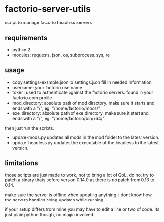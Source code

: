 # factorio-server-utils

script to manage factorio headless servers

## requirements
- python 2
- modules: requests, json, os, subprocess, sys, re

## usage
- copy settings-example.json to settings.json
fill in needed information
- username: your factorio username
- token: used to authenticate against the factorio servers. found in your factorio.com profile
- mod\_directory: absolute path of mod directory. make sure it starts and ends with a "/", eg: "/home/factorio/mods/"
- exe\_directory: absolute path of exe directory. make sure it start and ends with a "/", eg: "/home/factorio/bin/x64/"

then just run the scripts.
- update-mods.py updates all mods in the mod folder to the latest version.
- update-headless.py updates the executable of the headless to the latest version.

## limitations
those scripts are just made to work, not to bring a lot of QoL. do not try to patch a binary thats before version 0.14.0 as
there is no patch from 0.13 to 0.14.

make sure the server is offline when updating anything, i dont know how the servers handles being updates while running.

if your setup differs from mine you may have to edit a line or two of code. its just plain python though, no magic involved.
